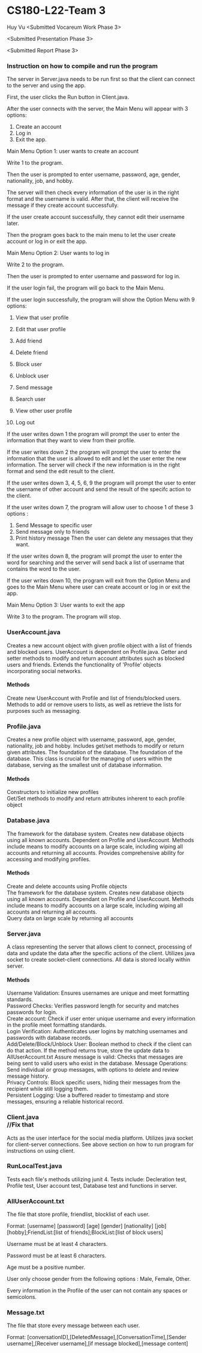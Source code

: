 # CS180-L22-Team 3

Huy Vu <Submitted Vocareum Work Phase 3>

<Submitted Presentation Phase 3>

<Submitted Report Phase 3>
### Instruction on how to compile and run the program

The server in Server.java needs to be run first so that the client can connect to the server and using the app.

First, the user clicks the Run button in Client.java.

After the user connects with the server, the Main Menu will appear with 3 options:

1. Create an account
2. Log in
3. Exit the app.

Main Menu Option 1: user wants to create an account

Write 1 to the program.

Then the user is prompted to enter username, password, age, gender, nationality, job, and hobby.

The server will then check every information of the user is in the right format and the username is valid. After that, the client will receive the message if they create account successfully.

If the user create account successfully, they cannot edit their username later.

Then the program goes back to the main menu to let the user create account or log in or exit the app.

Main Menu Option 2: User wants to log in

Write 2 to the program.

Then the user is prompted to enter username and password for log in.

If the user login fail, the program will go back to the Main Menu.

If the user login successfully, the program will show the Option Menu with 9 options:

1. View that user profile

2. Edit that user profile

3. Add friend

4. Delete friend

5. Block user

6. Unblock user

7. Send message

8. Search user

9. View other user profile

10. Log out

If the user writes down 1 the program will prompt the user to enter the information that they want to view from their profile.

If the user writes down 2 the program will prompt the user to enter the information that the user is allowed to edit and let the user enter the new information. The server will check if the new information is in the right format and send the edit result to the client.

If the user writes down 3, 4, 5, 6, 9 the program will prompt the user to enter the username of other account and send the result of the specifc action to the client.

If the user writes down 7, the program will allow user to choose 1 of these 3 options :

1. Send Message to specific user
2. Send message only to friends
3. Print history message
   Then the user can delete any messages that they want.

If the user writes down 8, the program will prompt the user to enter the word for searching and the server will send back a list of username that contains the word to the user.

If the user writes down 10, the program will exit from the Option Menu and goes to the Main Menu where user can create account or log in or exit the app.

Main Menu Option 3: User wants to exit the app

Write 3 to the program. The program will stop.

### UserAccount.java <br/>
Creates a new account object with given profile object with a list of friends and blocked users. UserAccount is dependent on Profile.java.
Getter and setter methods to modify and return account attributes such as blocked users and friends.
Extends the functionality of 'Profile' objects incorporating social networks.
<br/>
#### Methods
Create new UserAccount with Profile and list of friends/blocked users.
<br/>
Methods to add or remove users to lists, as well as retrieve the lists for purposes such as messaging.
<br/>
### Profile.java <br/>
Creates a new profile object with username, password, age, gender, nationality, job and hobby. Includes get/set methods to modify or return given attributes.
The foundation of the database.
The foundation of the database. This class is crucial for the managing of users within the database, serving as the smallest unit of database information.
#### Methods
Constructors to initialize new profiles
<br/>
Get/Set methods to modify and return attributes inherent to
each profile object
<br/>

### Database.java <br/>
The framework for the database system. Creates new database objects using all known accounts. Dependent on Profile and UserAccount.
Methods include means to modify accounts on a large scale, including wiping all accounts and returning all accounts. Provides comprehensive ability for accessing and modifying profiles.
#### Methods
Create and delete accounts using Profile objects
<br/>
The framework for the database system. Creates new database objects using all known accounts. Dependant on Profile and UserAccount. Methods include means to modify accounts on a large scale, including wiping all accounts and returning all accounts.
<br/>
Query data on large scale by returning all accounts

### Server.java <br/>

A class representing the server that allows client to connect, processing of data and update the data after the specific actions of the client. 
Utilizes java socket to create socket-client connections. All data is stored locally within server. 

#### Methods

Username Validation: Ensures usernames are unique and meet formatting standards.<br/>
Password Checks: Verifies password length for security and matches passwords for login.<br/>
Create account: Check if user enter unique username and every information in the profile meet formatting standards.<br/>
Login Verification: Authenticates user logins by matching usernames and passwords with database records.<br/>
Add/Delete/Block/Unblock User: Boolean method to check if the client can do that action. If the method returns true, store the update data to AllUserAccount.txt
Assure message is valid: Checks that messages are being sent to valid users who exist in the database.
Message Operations: Send individual or group messages, with options to delete and review message history.<br/>
Privacy Controls: Block specific users, hiding their messages from the recipient while still logging them.<br/>
Persistent Logging: Use a buffered reader to timestamp and store messages, ensuring a reliable historical record.<br/>

### Client.java <br> //Fix that
Acts as the user interface for the social media platform. Utilizes java socket for client-server connections. See above section on how to run program
for instructions on using client.

### RunLocalTest.java <br>
Tests each file's methods utilizing junit 4. Tests include: Decleration test, Profile test, User account test, Database test and functions in server.

### AllUserAccount.txt <br/>
The file that store profile, friendlist, blocklist of each user.

Format: [username] [password] [age] [gender] [nationality] [job] [hobby];FriendList:[list of friends];BlockList:[list of block users]

Username must be at least 4 characters.

Password must be at least 6 characters.

Age must be a positive number.

User only choose gender from the following options : Male, Female, Other.

Every information in the Profile of the user can not contain any spaces or semicolons.

### Message.txt <br/>
The file that store every message between each user.

Format: [conversationID],[DeletedMessage],[ConversationTime],[Sender username],[Receiver username],[if message blocked],[message content]


